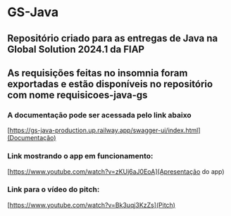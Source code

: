 # GS-Java
## Repositório criado para as entregas de Java na Global Solution 2024.1 da FIAP
## As requisições feitas no insomnia foram exportadas e estão disponíveis no repositório com nome requisicoes-java-gs

### A documentação pode ser acessada pelo link abaixo
[https://gs-java-production.up.railway.app/swagger-ui/index.html](Documentação)

### Link mostrando o app em funcionamento:
[https://www.youtube.com/watch?v=zKUj6aJ0EoA](Apresentação do app)

### Link para o vídeo do pitch:
[https://www.youtube.com/watch?v=Bk3uqj3KzZs](Pitch)
